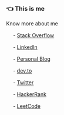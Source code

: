 ### :point_left: This is me

<!--
**deepakmahakale/deepakmahakale** is a ✨ _special_ ✨ repository because its `README.md` (this file) appears on your GitHub profile.

Here are some ideas to get you started:
-->

Know more about me

<img src="https://user-images.githubusercontent.com/14993828/114518201-ba36a600-9c5c-11eb-9f39-11958f126a66.png" height=15 /> - [Stack Overflow](https://stackoverflow.com/users/4758119/deepak-mahakale)

<img src="https://user-images.githubusercontent.com/14993828/114519743-544b1e00-9c5e-11eb-8616-a97834d80915.png" height=15 /> - [LinkedIn](https://www.linkedin.com/in/deepakmahakale)

<img src="https://user-images.githubusercontent.com/14993828/114519953-8b213400-9c5e-11eb-9f9d-5a4ee0b5e744.png" height=15 /> - [Personal Blog](https://deepakmahakale.in/blog)

<img src="https://user-images.githubusercontent.com/14993828/114518507-0f72b780-9c5d-11eb-9644-9f73c78f0384.png" height=15 /> - [dev.to](https://dev.to/deepakmahakale)

<img src="https://user-images.githubusercontent.com/14993828/114518706-434ddd00-9c5d-11eb-931b-f0cb6b6eb246.png" height=15 /> - [Twitter](https://twitter.com/deepakmahakale)

<img src="https://user-images.githubusercontent.com/14993828/114517601-1fd66280-9c5c-11eb-88ce-687642c98596.png" height=15 /> - [HackerRank](https://www.hackerrank.com/deepakmahakale)

<img src="https://user-images.githubusercontent.com/14993828/114517459-fc131c80-9c5b-11eb-8227-35662e5f1516.png" height=15 /> - [LeetCode](https://leetcode.com/deepakmahakale)


